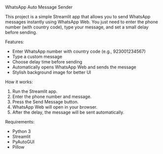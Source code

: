 WhatsApp Auto Message Sender

This project is a simple Streamlit app that allows you to send WhatsApp messages instantly using WhatsApp Web.
You just need to enter the phone number (with country code), type your message, and set a small delay before sending.

Features:

* Enter WhatsApp number with country code (e.g., 923001234567)
* Type a custom message
* Choose delay time before sending
* Automatically opens WhatsApp Web and sends the message
* Stylish background image for better UI

How it works:

1. Run the Streamlit app.
2. Enter the phone number and message.
3. Press the Send Message button.
4. WhatsApp Web will open in your browser.
5. After the delay, the message will be sent automatically.

Requirements:

* Python 3
* Streamlit
* PyAutoGUI
* Pillow
